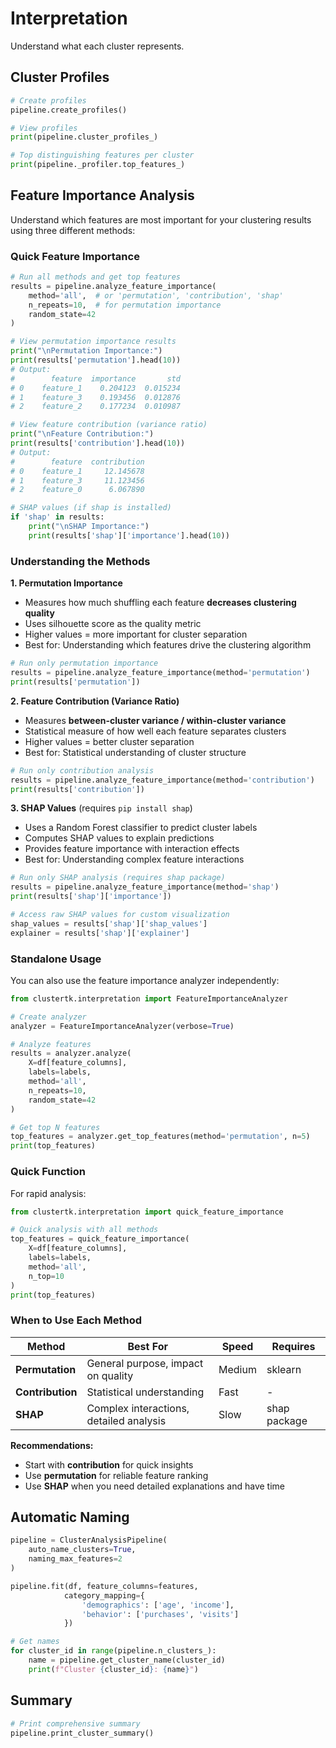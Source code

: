 # Interpretation

Understand what each cluster represents.

## Cluster Profiles

```python
# Create profiles
pipeline.create_profiles()

# View profiles
print(pipeline.cluster_profiles_)

# Top distinguishing features per cluster
print(pipeline._profiler.top_features_)
```

## Feature Importance Analysis

Understand which features are most important for your clustering results using three different methods:

### Quick Feature Importance

```python
# Run all methods and get top features
results = pipeline.analyze_feature_importance(
    method='all',  # or 'permutation', 'contribution', 'shap'
    n_repeats=10,  # for permutation importance
    random_state=42
)

# View permutation importance results
print("\nPermutation Importance:")
print(results['permutation'].head(10))
# Output:
#        feature  importance       std
# 0    feature_1    0.204123  0.015234
# 1    feature_3    0.193456  0.012876
# 2    feature_2    0.177234  0.010987

# View feature contribution (variance ratio)
print("\nFeature Contribution:")
print(results['contribution'].head(10))
# Output:
#        feature  contribution
# 0    feature_1     12.145678
# 1    feature_3     11.123456
# 2    feature_0      6.067890

# SHAP values (if shap is installed)
if 'shap' in results:
    print("\nSHAP Importance:")
    print(results['shap']['importance'].head(10))
```

### Understanding the Methods

**1. Permutation Importance**
- Measures how much shuffling each feature **decreases clustering quality**
- Uses silhouette score as the quality metric
- Higher values = more important for cluster separation
- Best for: Understanding which features drive the clustering algorithm

```python
# Run only permutation importance
results = pipeline.analyze_feature_importance(method='permutation')
print(results['permutation'])
```

**2. Feature Contribution (Variance Ratio)**
- Measures **between-cluster variance / within-cluster variance**
- Statistical measure of how well each feature separates clusters
- Higher values = better cluster separation
- Best for: Statistical understanding of cluster structure

```python
# Run only contribution analysis
results = pipeline.analyze_feature_importance(method='contribution')
print(results['contribution'])
```

**3. SHAP Values** (requires `pip install shap`)
- Uses a Random Forest classifier to predict cluster labels
- Computes SHAP values to explain predictions
- Provides feature importance with interaction effects
- Best for: Understanding complex feature interactions

```python
# Run only SHAP analysis (requires shap package)
results = pipeline.analyze_feature_importance(method='shap')
print(results['shap']['importance'])

# Access raw SHAP values for custom visualization
shap_values = results['shap']['shap_values']
explainer = results['shap']['explainer']
```

### Standalone Usage

You can also use the feature importance analyzer independently:

```python
from clustertk.interpretation import FeatureImportanceAnalyzer

# Create analyzer
analyzer = FeatureImportanceAnalyzer(verbose=True)

# Analyze features
results = analyzer.analyze(
    X=df[feature_columns],
    labels=labels,
    method='all',
    n_repeats=10,
    random_state=42
)

# Get top N features
top_features = analyzer.get_top_features(method='permutation', n=5)
print(top_features)
```

### Quick Function

For rapid analysis:

```python
from clustertk.interpretation import quick_feature_importance

# Quick analysis with all methods
top_features = quick_feature_importance(
    X=df[feature_columns],
    labels=labels,
    method='all',
    n_top=10
)
print(top_features)
```

### When to Use Each Method

| Method | Best For | Speed | Requires |
|--------|----------|-------|----------|
| **Permutation** | General purpose, impact on quality | Medium | sklearn |
| **Contribution** | Statistical understanding | Fast | - |
| **SHAP** | Complex interactions, detailed analysis | Slow | shap package |

**Recommendations:**
- Start with **contribution** for quick insights
- Use **permutation** for reliable feature ranking
- Use **SHAP** when you need detailed explanations and have time

## Automatic Naming

```python
pipeline = ClusterAnalysisPipeline(
    auto_name_clusters=True,
    naming_max_features=2
)

pipeline.fit(df, feature_columns=features,
            category_mapping={
                'demographics': ['age', 'income'],
                'behavior': ['purchases', 'visits']
            })

# Get names
for cluster_id in range(pipeline.n_clusters_):
    name = pipeline.get_cluster_name(cluster_id)
    print(f"Cluster {cluster_id}: {name}")
```

## Summary

```python
# Print comprehensive summary
pipeline.print_cluster_summary()
```
